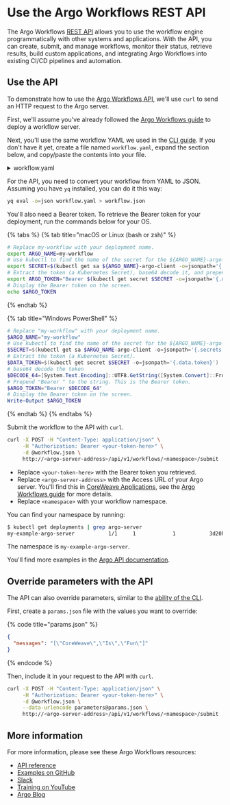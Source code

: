 # Use the Argo Workflows REST API

The Argo Workflows [REST API](https://argoproj.github.io/argo-workflows/rest-api/) allows you to use the workflow engine programmatically with other systems and applications. With the API, you can create, submit, and manage workflows, monitor their status, retrieve results, build custom applications, and integrating Argo Workflows into existing CI/CD pipelines and automation.

## Use the API

To demonstrate how to use the [Argo Workflows API](https://argoproj.github.io/argo-workflows/swagger/), we'll use `curl` to send an HTTP request to the Argo server.&#x20;

First, we'll assume you've already followed the [Argo Workflows guide](./) to deploy a workflow server.

Next, you'll use the same workflow YAML we used in the [CLI guide](use-the-argo-workflows-cli.md). If you don't have it yet, create a file named `workflow.yaml`, expand the section below, and copy/paste the contents into your file.

<details>

<summary>workflow.yaml</summary>

```yaml
apiVersion: argoproj.io/v1alpha1
kind: Workflow
metadata:
  generateName: gpu-say
spec:
  entrypoint: main
  activeDeadlineSeconds: 300 # Cancel operation if not finished in 5 minutes
  ttlStrategy:
    secondsAfterCompletion: 86400 # Clean out old workflows after a day
  # Parameters can be passed/overridden via the argo CLI.
  # To override the printed message, run `argo submit` with the -p option:
  # $ argo submit examples/arguments-parameters.yaml -p messages='["CoreWeave", "Is", "Fun"]'
  arguments:
    parameters:
    - name: messages
      value: '["Argo", "Is", "Awesome"]'
    - name: foo
      value: "bar"

  templates:
  - name: main
    steps:
      - - name: echo
          template: gpu-echo
          arguments:
            parameters:
            - name: message
              value: "{{item}}"
          withParam: "{{workflow.parameters.messages}}"

  - name: gpu-echo
    inputs:
      parameters:
      - name: message
    retryStrategy:
      limit: 1
    script:
      image: nvidia/cuda:11.4.1-runtime-ubuntu20.04
      command: [bash]
      source: |
        nvidia-smi
        echo "Input was: {{inputs.parameters.message}}"        

      resources:
        requests:
          memory: 128Mi
          cpu: 500m # Half a core
        limits:
          nvidia.com/gpu: 1 # Allocate one GPU
    affinity:
      nodeAffinity:
        requiredDuringSchedulingIgnoredDuringExecution:
            # This will REQUIRE the Pod to be run on a system with a GPU with 8 or 16GB VRAM
              nodeSelectorTerms:
              - matchExpressions:
                - key: gpu.nvidia.com/vram
                  operator: In
                  values:
                    - "8"
                    - "16"
```



</details>

For the API, you need to convert your workflow from YAML to JSON. Assuming you have `yq` installed, you can do it this way:

```bash
yq eval -o=json workflow.yaml > workflow.json  
```

You'll also need a Bearer token. To retrieve the Bearer token for your deployment, run the commands below for your OS.

{% tabs %}
{% tab title="macOS or Linux (bash or zsh)" %}
```bash
# Replace my-workflow with your deployment name.
export ARGO_NAME=my-workflow
# Use kubectl to find the name of the secret for the ${ARGO_NAME}-argo-client ServiceAccount.
export SECRET=$(kubectl get sa ${ARGO_NAME}-argo-client -o=jsonpath='{.secrets[0].name}')
# Extract the token (a Kubernetes Secret), base64 decode it, and prepend "Bearer " to the string. This is the Bearer token.
export ARGO_TOKEN="Bearer $(kubectl get secret $SECRET -o=jsonpath='{.data.token}' | base64 --decode)"
# Display the Bearer token on the screen.
echo $ARGO_TOKEN
```
{% endtab %}

{% tab title="Windows PowerShell" %}
```powershell
# Replace "my-workflow" with your deployment name.
$ARGO_NAME="my-workflow"
# Use kubectl to find the name of the secret for the ${ARGO_NAME}-argo-client ServiceAccount.
$SECRET=$(kubectl get sa $ARGO_NAME-argo-client -o=jsonpath='{.secrets[0].name}')
# Extract the token (a Kubernetes Secret).
$DATA_TOKEN=$(kubectl get secret $SECRET -o=jsonpath='{.data.token}')
# base64 decode the token
$DECODE_64=[System.Text.Encoding]::UTF8.GetString([System.Convert]::FromBase64String($DATA_TOKEN))
# Prepend "Bearer " to the string. This is the Bearer token.
$ARGO_TOKEN="Bearer $DECODE_64"
# Display the Bearer token on the screen.
Write-Output $ARGO_TOKEN
```
{% endtab %}
{% endtabs %}

Submit the workflow to the API with `curl`.

```bash
curl -X POST -H "Content-Type: application/json" \
     -H "Authorization: Bearer <your-token-here>" \
     -d @workflow.json \
     http://<argo-server-address>/api/v1/workflows/<namespace>/submit

```

* Replace `<your-token-here>` with the Bearer token you retrieved.
* Replace `<argo-server-address>` with the Access URL of your Argo server. You'll find this in [CoreWeave Applications](https://apps.coreweave.com/), see the [Argo Workflows guide](./) for more details.
* Replace `<namespace>` with your workflow namespace.

You can find your namespace by running:

```bash
$ kubectl get deployments | grep argo-server
my-example-argo-server           1/1     1            1           3d20h
```

The namespace is `my-example-argo-server`.

You'll find more examples in the [Argo API documentation](https://argoproj.github.io/argo-workflows/rest-examples/).

## Override parameters with the API

The API can also override parameters, similar to the [ability of the CLI](use-the-argo-workflows-cli.md#how-to-override-parameters).

First, create a `params.json` file with the values you want to override:

{% code title="params.json" %}
```json
{
  "messages": "[\"CoreWeave\",\"Is\",\"Fun\"]"
}
```
{% endcode %}

Then, include it in your request to the API with `curl`.

```bash
curl -X POST -H "Content-Type: application/json" \
     -H "Authorization: Bearer <your-token-here>" \
     -d @workflow.json \
     --data-urlencode parameters@params.json \
     http://<argo-server-address>/api/v1/workflows/<namespace>/submit

```

## More information

For more information, please see these Argo Workflows resources:

* [API reference](https://argoproj.github.io/argo-workflows/swagger/)
* [Examples on GitHub](https://github.com/argoproj/argo-workflows/tree/master/examples)
* [Slack](https://argoproj.github.io/community/join-slack/)
* [Training on YouTube](https://www.youtube.com/playlist?list=PLGHfqDpnXFXLHfeapfvtt9URtUF1geuBo)
* [Argo Blog](https://blog.argoproj.io/)
